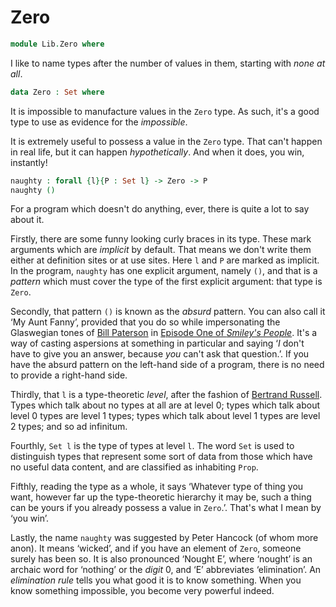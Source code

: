 # Zero

```agda
module Lib.Zero where
```

I like to name types after the number of values in them, starting with *none*
*at* *all*.

```agda
data Zero : Set where
```

It is impossible to manufacture values in the `Zero` type. As such, it's a
good type to use as evidence for the *impossible*.

It is extremely useful to possess a value in the `Zero` type. That can't
happen in real life, but it can happen *hypothetically*. And when it does,
you win, instantly!

```agda
naughty : forall {l}{P : Set l} -> Zero -> P
naughty ()
```

For a program which doesn't do anything, ever, there is quite a lot to say
about it.

Firstly, there are some funny looking curly braces in its type. These mark
arguments which are *implicit* by default. That means we don't write them
either at definition sites or at use sites. Here `l` and `P` are marked as
implicit. In the program, `naughty` has one explicit argument, namely `()`,
and that is a *pattern* which must cover the type of the first explicit
argument: that type is `Zero`.

Secondly, that pattern `()` is known as the *absurd* pattern. You can also
call it &lsquo;My Aunt Fanny&rsquo;, provided that you do so while
impersonating the Glaswegian tones of
[Bill Paterson](https://www.imdb.com/name/nm0665473/) in
[Episode One of
*Smiley's People*](https://www.imdb.com/title/tt1074420/?ref_=ttep_ep1).
It's a way of casting aspersions at something in particular and saying
&lsquo;*I* don't have to give you an answer, because *you* can't ask that
question.&rsquo;. If you have the absurd pattern on the left-hand side of
a program, there is no need to provide a right-hand side.

Thirdly, that `l` is a type-theoretic *level*, after the fashion of
[Bertrand Russell](https://en.wikipedia.org/wiki/Bertrand_Russell).
Types which talk about no types at all are at level 0; types which talk
about level 0 types are level 1 types; types which talk about level 1 types
are level 2 types; and so ad infinitum.

Fourthly, `Set l` is the type of types at level `l`. The word `Set` is used
to distinguish types that represent some sort of data from those which have
no useful data content, and are classified as inhabiting `Prop`.

Fifthly, reading the type as a whole, it says &lsquo;Whatever type of thing
you want, however far up the type-theoretic hierarchy it may be, such a thing
can be yours if you already possess a value in `Zero`.&rsquo;. That's what I
mean by &lsquo;you win&rsquo;.

Lastly, the name `naughty` was suggested by Peter Hancock (of whom more anon).
It means &lsquo;wicked&rsquo;, and if you have an element of `Zero`, someone
surely has been so. It is also pronounced &lsquo;Nought E&rsquo;, where
&lsquo;nought&rsquo; is an archaic word for &lsquo;nothing&rsquo; or the
*digit* 0, and &lsquo;E&rsquo; abbreviates &lsquo;elimination&rsquo;. An
*elimination rule* tells you what good it is to know something. When you
know something impossible, you become very powerful indeed.
